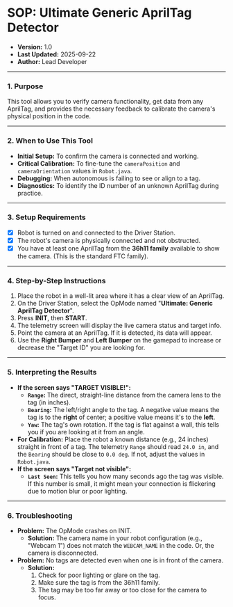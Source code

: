 # SOP: Ultimate Generic AprilTag Detector

- **Version:** 1.0
- **Last Updated:** 2025-09-22
- **Author:** Lead Developer

---

### 1. Purpose

This tool allows you to verify camera functionality, get data from any AprilTag, and provides the necessary feedback to calibrate the camera's physical position in the code.

---

### 2. When to Use This Tool

- **Initial Setup:** To confirm the camera is connected and working.
- **Critical Calibration:** To fine-tune the `cameraPosition` and `cameraOrientation` values in `Robot.java`.
- **Debugging:** When autonomous is failing to see or align to a tag.
- **Diagnostics:** To identify the ID number of an unknown AprilTag during practice.

---

### 3. Setup Requirements

- [X] Robot is turned on and connected to the Driver Station.
- [X] The robot's camera is physically connected and not obstructed.
- [X] You have at least one AprilTag from the **36h11 family** available to show the camera. (This is the standard FTC family).

---

### 4. Step-by-Step Instructions

1.  Place the robot in a well-lit area where it has a clear view of an AprilTag.
2.  On the Driver Station, select the OpMode named "**Ultimate: Generic AprilTag Detector**".
3.  Press **INIT**, then **START**.
4.  The telemetry screen will display the live camera status and target info.
5.  Point the camera at an AprilTag. If it is detected, its data will appear.
6.  Use the **Right Bumper** and **Left Bumper** on the gamepad to increase or decrease the "Target ID" you are looking for.

---

### 5. Interpreting the Results

- **If the screen says "TARGET VISIBLE!":**
    - **`Range`:** The direct, straight-line distance from the camera lens to the tag (in inches).
    - **`Bearing`:** The left/right angle to the tag. A negative value means the tag is to the **right** of center; a positive value means it's to the **left**.
    - **`Yaw`:** The tag's own rotation. If the tag is flat against a wall, this tells you if you are looking at it from an angle.
- **For Calibration:** Place the robot a known distance (e.g., 24 inches) straight in front of a tag. The telemetry `Range` should read `24.0 in`, and the `Bearing` should be close to `0.0 deg`. If not, adjust the values in `Robot.java`.
- **If the screen says "Target not visible":**
    - **`Last Seen`:** This tells you how many seconds ago the tag was visible. If this number is small, it might mean your connection is flickering due to motion blur or poor lighting.

---

### 6. Troubleshooting

- **Problem:** The OpMode crashes on INIT.
    - **Solution:** The camera name in your robot configuration (e.g., "Webcam 1") does not match the `WEBCAM_NAME` in the code. Or, the camera is disconnected.
- **Problem:** No tags are detected even when one is in front of the camera.
    - **Solution:**
        1. Check for poor lighting or glare on the tag.
        2. Make sure the tag is from the 36h11 family.
        3. The tag may be too far away or too close for the camera to focus.